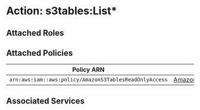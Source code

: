 # Action: s3tables:List*

## Attached Roles

## Attached Policies

| Policy ARN | Policy Name |
|------------|-------------|
| `arn:aws:iam::aws:policy/AmazonS3TablesReadOnlyAccess` | [AmazonS3TablesReadOnlyAccess](../policies.md#amazons3tablesreadonlyaccess) |

## Associated Services


